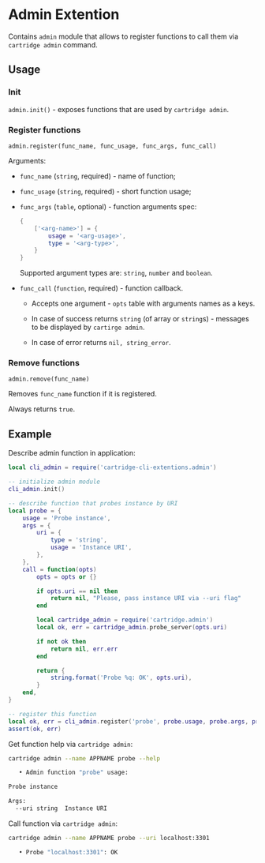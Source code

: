 # Admin Extention

Contains `admin` module that allows to register functions to call them
via `cartridge admin` command.

## Usage

### Init

`admin.init()` - exposes functions that are used by `cartridge admin`.

### Register functions

`admin.register(func_name, func_usage, func_args, func_call)`

Arguments:

  * `func_name` (`string`, required) - name of function;

  * `func_usage` (`string`, required) - short function usage;

  * `func_args` (`table`, optional) - function arguments spec:

    ```lua
    {
        ['<arg-name>'] = {
            usage = '<arg-usage>',
            type = '<arg-type>',
        }
    }
    ```

    Supported argument types are: `string`, `number` and `boolean`.

  * `func_call` (`function`, required) - function callback.
    * Accepts one argument - `opts` table with arguments names as a keys.

    * In case of success returns `string` (of array or `string`s) - messages to
      be displayed by `cartirge admin`.

    * In case of error returns `nil, string_error`.

### Remove functions

`admin.remove(func_name)`

Removes `func_name` function if it is registered.

Always returns `true`.

## Example

Describe admin function in application:

```lua
local cli_admin = require('cartridge-cli-extentions.admin')

-- initialize admin module
cli_admin.init()

-- describe function that probes instance by URI
local probe = {
    usage = 'Probe instance',
    args = {
        uri = {
            type = 'string',
            usage = 'Instance URI',
        },
    },
    call = function(opts)
        opts = opts or {}

        if opts.uri == nil then
            return nil, "Please, pass instance URI via --uri flag"
        end

        local cartridge_admin = require('cartridge.admin')
        local ok, err = cartridge_admin.probe_server(opts.uri)

        if not ok then
            return nil, err.err
        end

        return {
            string.format('Probe %q: OK', opts.uri),
        }
    end,
}

-- register this function
local ok, err = cli_admin.register('probe', probe.usage, probe.args, probe.call)
assert(ok, err)
```

Get function help via `cartridge admin`:

```bash
cartridge admin --name APPNAME probe --help

   • Admin function "probe" usage:

Probe instance

Args:
  --uri string  Instance URI
```

Call function via `cartridge admin`:

```bash
cartridge admin --name APPNAME probe --uri localhost:3301

   • Probe "localhost:3301": OK
```
